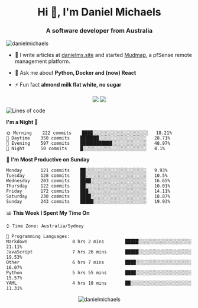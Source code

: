 <h1 align="center">Hi 👋, I'm Daniel Michaels</h1>
<h3 align="center">A software developer from Australia</h3>
<p align="left"> <img src="https://komarev.com/ghpvc/?username=danielmichaels" alt="danielmichaels" /> </p>

- 📝 I write articles at [danielms.site](https://danielms.site) and started [Mudmap](https://mudmap.io?ref=danielmichaels), a pfSense remote management platform.

- 💬 Ask me about **Python, Docker and (now) React**

- ⚡ Fun fact **almond milk flat white, no sugar**

<p align="center">
<a href="https://twitter.com/dansult" target="_blank"><img align="center" src="https://img.shields.io/badge/twitter-%231DA1F2.svg?&style=for-the-badge&logo=twitter&logoColor=white"></a>
<a href="https://linkedin.com/in/daniel-michaels" target="_blank"><img align="center" src="https://img.shields.io/badge/linkedin-%230077B5.svg?&style=for-the-badge&logo=linkedin&logoColor=white"></a>
</p>

<!--START_SECTION:waka-->
![Lines of code](https://img.shields.io/badge/From%20Hello%20World%20I%27ve%20Written-399748%20lines%20of%20code-blue)

**I'm a Night 🦉** 

```text
🌞 Morning    222 commits    ████░░░░░░░░░░░░░░░░░░░░░   18.21% 
🌆 Daytime    350 commits    ███████░░░░░░░░░░░░░░░░░░   28.71% 
🌃 Evening    597 commits    ████████████░░░░░░░░░░░░░   48.97% 
🌙 Night      50 commits     █░░░░░░░░░░░░░░░░░░░░░░░░   4.1%

```
📅 **I'm Most Productive on Sunday** 

```text
Monday       121 commits    ██░░░░░░░░░░░░░░░░░░░░░░░   9.93% 
Tuesday      128 commits    ██░░░░░░░░░░░░░░░░░░░░░░░   10.5% 
Wednesday    203 commits    ████░░░░░░░░░░░░░░░░░░░░░   16.65% 
Thursday     122 commits    ██░░░░░░░░░░░░░░░░░░░░░░░   10.01% 
Friday       172 commits    ███░░░░░░░░░░░░░░░░░░░░░░   14.11% 
Saturday     230 commits    ████░░░░░░░░░░░░░░░░░░░░░   18.87% 
Sunday       243 commits    █████░░░░░░░░░░░░░░░░░░░░   19.93%

```


📊 **This Week I Spent My Time On** 

```text
⌚︎ Time Zone: Australia/Sydney

💬 Programming Languages: 
Markdown                 8 hrs 2 mins        █████░░░░░░░░░░░░░░░░░░░░   21.11% 
JavaScript               7 hrs 26 mins       █████░░░░░░░░░░░░░░░░░░░░   19.53% 
Other                    6 hrs 7 mins        ████░░░░░░░░░░░░░░░░░░░░░   16.07% 
Python                   5 hrs 55 mins       ████░░░░░░░░░░░░░░░░░░░░░   15.57% 
YAML                     4 hrs 18 mins       ██░░░░░░░░░░░░░░░░░░░░░░░   11.31%

```


<!--END_SECTION:waka-->

<p align="center"> <img src="https://github-readme-stats.vercel.app/api?username=danielmichaels&show_icons=true" alt="danielmichaels" /> </p>

